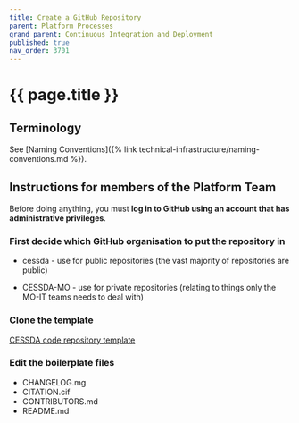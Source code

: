 ```yaml
---
title: Create a GitHub Repository
parent: Platform Processes
grand_parent: Continuous Integration and Deployment
published: true
nav_order: 3701
---
```


# {{ page.title }}

## Terminology

See [Naming Conventions]({% link technical-infrastructure/naming-conventions.md %}).

## Instructions for members of the Platform Team

Before doing anything, you must **log in to GitHub using an account that has administrative privileges**.

### First decide which GitHub organisation to put the repository in

* cessda - use for public repositories (the vast majority of repositories are public)

* CESSDA-MO - use for private repositories (relating to things only the MO-IT teams needs to deal with)

### Clone the template

[CESSDA code repository template](<https://github.com/cessda/cessda.code-repo.template/>)

### Edit the boilerplate files

* CHANGELOG.mg
* CITATION.cif
* CONTRIBUTORS.md
* README.md
